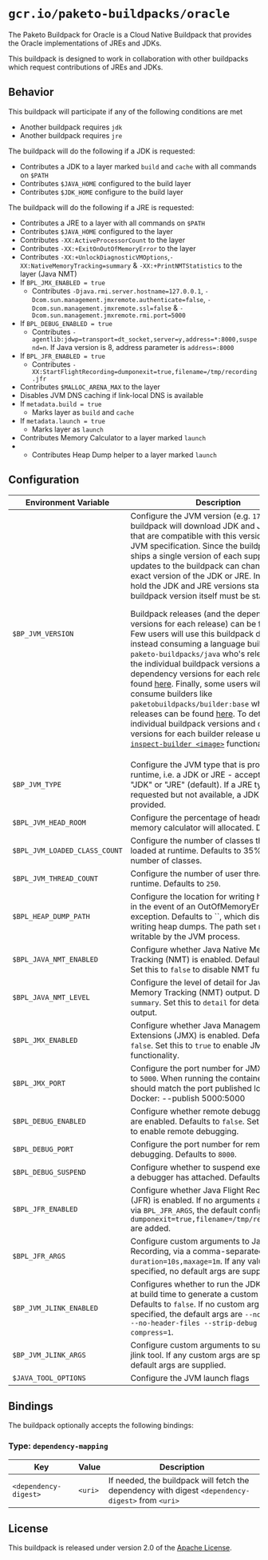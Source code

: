 # `gcr.io/paketo-buildpacks/oracle`

The Paketo Buildpack for Oracle is a Cloud Native Buildpack that provides the Oracle implementations of JREs and JDKs.

This buildpack is designed to work in collaboration with other buildpacks which request contributions of JREs and JDKs.

## Behavior

This buildpack will participate if any of the following conditions are met

* Another buildpack requires `jdk`
* Another buildpack requires `jre`

The buildpack will do the following if a JDK is requested:

* Contributes a JDK to a layer marked `build` and `cache` with all commands on `$PATH`
* Contributes `$JAVA_HOME` configured to the build layer
* Contributes `$JDK_HOME` configure to the build layer

The buildpack will do the following if a JRE is requested:

* Contributes a JRE to a layer with all commands on `$PATH`
* Contributes `$JAVA_HOME` configured to the layer
* Contributes `-XX:ActiveProcessorCount` to the layer
* Contributes `-XX:+ExitOnOutOfMemoryError` to the layer
* Contributes `-XX:+UnlockDiagnosticVMOptions`,`-XX:NativeMemoryTracking=summary` & `-XX:+PrintNMTStatistics` to the layer (Java NMT)
* If `BPL_JMX_ENABLED = true`
  * Contributes `-Djava.rmi.server.hostname=127.0.0.1`, `-Dcom.sun.management.jmxremote.authenticate=false`, `-Dcom.sun.management.jmxremote.ssl=false` & `-Dcom.sun.management.jmxremote.rmi.port=5000`
* If `BPL_DEBUG_ENABLED = true`
  * Contributes `-agentlib:jdwp=transport=dt_socket,server=y,address=*:8000,suspend=n`. If Java version is 8, address parameter is `address=:8000`
* If `BPL_JFR_ENABLED = true`
  * Contributes `-XX:StartFlightRecording=dumponexit=true,filename=/tmp/recording.jfr`
* Contributes `$MALLOC_ARENA_MAX` to the layer
* Disables JVM DNS caching if link-local DNS is available
* If `metadata.build = true`
  * Marks layer as `build` and `cache`
* If `metadata.launch = true`
  * Marks layer as `launch`
* Contributes Memory Calculator to a layer marked `launch`
* * Contributes Heap Dump helper to a layer marked `launch`

## Configuration

| Environment Variable          | Description                                                                                                                                                                                                                                                                                                                                                                                                                                                                                                                                                                                                                                                                                                                                                                                                                                                                                                                                                                                                                                                                                                                                                                                                                         |
| ----------------------------- |-------------------------------------------------------------------------------------------------------------------------------------------------------------------------------------------------------------------------------------------------------------------------------------------------------------------------------------------------------------------------------------------------------------------------------------------------------------------------------------------------------------------------------------------------------------------------------------------------------------------------------------------------------------------------------------------------------------------------------------------------------------------------------------------------------------------------------------------------------------------------------------------------------------------------------------------------------------------------------------------------------------------------------------------------------------------------------------------------------------------------------------------------------------------------------------------------------------------------------------|
| `$BP_JVM_VERSION`             | Configure the JVM version (e.g. `17`, `21`).  The buildpack will download JDK and JRE assets that are compatible with this version of the JVM specification.  Since the buildpack only ships a single version of each supported line, updates to the buildpack can change the exact version of the JDK or JRE.  In order to hold the JDK and JRE versions stable, the buildpack version itself must be stable.<p/>Buildpack releases (and the dependency versions for each release) can be found [here][bpv].  Few users will use this buildpack directly, instead consuming a language buildpack like `paketo-buildpacks/java` who's releases (and the individual buildpack versions and dependency versions for each release) can be found [here](https://github.com/paketo-buildpacks/java/releases).  Finally, some users will will consume builders like `paketobuildpacks/builder:base` who's releases can be found [here](https://hub.docker.com/r/paketobuildpacks/builder/tags?page=1&name=base).  To determine the individual buildpack versions and dependency versions for each builder release use the [`pack inspect-builder <image>`](https://buildpacks.io/docs/reference/pack/pack_inspect-builder/) functionality. |
| `$BP_JVM_TYPE`                | Configure the JVM type that is provided at runtime, i.e. a JDK or JRE - accepts values "JDK" or "JRE" (default). If a JRE type is requested but not available, a JDK will be provided.                                                                                                                                                                                                                                                                                                                                                                                                                                                                                                                                                                                                                                                                                                                                                                                                                                                                                                                                                                                                                                              |
| `$BPL_JVM_HEAD_ROOM`          | Configure the percentage of headroom the memory calculator will allocated.  Defaults to `0`.                                                                                                                                                                                                                                                                                                                                                                                                                                                                                                                                                                                                                                                                                                                                                                                                                                                                                                                                                                                                                                                                                                                                        |
| `$BPL_JVM_LOADED_CLASS_COUNT` | Configure the number of classes that will be loaded at runtime.  Defaults to 35% of the number of classes.                                                                                                                                                                                                                                                                                                                                                                                                                                                                                                                                                                                                                                                                                                                                                                                                                                                                                                                                                                                                                                                                                                                          |
| `$BPL_JVM_THREAD_COUNT`       | Configure the number of user threads at runtime.  Defaults to `250`.                                                                                                                                                                                                                                                                                                                                                                                                                                                                                                                                                                                                                                                                                                                                                                                                                                                                                                                                                                                                                                                                                                                                                                |
| `$BPL_HEAP_DUMP_PATH`         | Configure the location for writing heap dumps in the event of an OutOfMemoryError exception. Defaults to ``, which disables writing heap dumps. The path set must be writable by the JVM process.                                                                                                                                                                                                                                                                                                                                                                                                                                                                                                                                                                                                                                                                                                                                                                                                                                                                                                                                                                                                                                   |
| `$BPL_JAVA_NMT_ENABLED`       | Configure whether Java Native Memory Tracking (NMT) is enabled. Defaults to `true`. Set this to `false` to disable NMT functionality.                                                                                                                                                                                                                                                                                                                                                                                                                                                                                                                                                                                                                                                                                                                                                                                                                                                                                                                                                                                                                                                                                               |
| `$BPL_JAVA_NMT_LEVEL`         | Configure the level of detail for Java Native Memory Tracking (NMT) output. Defaults to `summary`. Set this to `detail` for detailed NMT output.                                                                                                                                                                                                                                                                                                                                                                                                                                                                                                                                                                                                                                                                                                                                                                                                                                                                                                                                                                                                                                                                                    |
| `$BPL_JMX_ENABLED`            | Configure whether Java Management Extensions (JMX) is enabled. Defaults to `false`. Set this to `true` to enable JMX functionality.                                                                                                                                                                                                                                                                                                                                                                                                                                                                                                                                                                                                                                                                                                                                                                                                                                                                                                                                                                                                                                                                                                 |
| `$BPL_JMX_PORT`               | Configure the port number for JMX. Defaults to `5000`. When running the container, this value should match the port published locally, i.e. for Docker: --publish 5000:5000                                                                                                                                                                                                                                                                                                                                                                                                                                                                                                                                                                                                                                                                                                                                                                                                                                                                                                                                                                                                                                                         |
| `$BPL_DEBUG_ENABLED`          | Configure whether remote debugging features are enabled. Defaults to `false`. Set this to `true` to enable remote debugging.                                                                                                                                                                                                                                                                                                                                                                                                                                                                                                                                                                                                                                                                                                                                                                                                                                                                                                                                                                                                                                                                                                        |
| `$BPL_DEBUG_PORT`             | Configure the port number for remote debugging. Defaults to `8000`.                                                                                                                                                                                                                                                                                                                                                                                                                                                                                                                                                                                                                                                                                                                                                                                                                                                                                                                                                                                                                                                                                                                                                                 |
| `$BPL_DEBUG_SUSPEND`          | Configure whether to suspend execution until a debugger has attached. Defaults to `false`.                                                                                                                                                                                                                                                                                                                                                                                                                                                                                                                                                                                                                                                                                                                                                                                                                                                                                                                                                                                                                                                                                                                                          |
| `$BPL_JFR_ENABLED`         | Configure whether Java Flight Recording (JFR) is enabled. If no arguments are specified via `BPL_JFR_ARGS`, the default config args `dumponexit=true,filename=/tmp/recording.jfr` are added.                                                                                                                                                                                                                                                                                                                                                                                                                                                                                                                                                                                                                                                                                                                                                                                                                                                                                                                                                                                                                                        
| `$BPL_JFR_ARGS`         | Configure custom arguments to Java Flight Recording, via a comma-separated list, e.g. `duration=10s,maxage=1m`. If any values are specified, no default args are supplied.                                                                                                                                                                                                                                                                                                                                                                                                                                                                                                                                                                                                                                                                                                                                                                                                                                                                                                                                                                                                                                                          
| `$BP_JVM_JLINK_ENABLED`         | Configures whether to run the JDK's jlink tool at build time to generate a custom JRE. Defaults to `false`. If no custom args are specified, the default args are `--no-man-pages --no-header-files --strip-debug --compress=1`.                                                                                                                                                                                                                                                                                                                                                                                                                                                                                                                                                                                                                                                                                                                                                                                                                                                                                                                                                                                                    
| `$BP_JVM_JLINK_ARGS`         | Configure custom arguments to supply to the jlink tool. If any custom args are specified, no default args are supplied.                                                                                                                                                                                                                                                                                                                                                                                                                                                                                                                                                                                                                                                                                                                                                                                                                                                                                                                                                                                                                                                                                                             
| `$JAVA_TOOL_OPTIONS`          | Configure the JVM launch flags                                                                                                                                                                                                                                                                                                                                                                                                                                                                                                                                                                                                                                                                                                                                                                                                                                                                                                                                                                                                                                                                                                                                                                                                      |

[bpv]: https://github.com/paketo-buildpacks/oracle/releases

## Bindings

The buildpack optionally accepts the following bindings:

### Type: `dependency-mapping`

| Key                   | Value   | Description                                                                                       |
| --------------------- | ------- | ------------------------------------------------------------------------------------------------- |
| `<dependency-digest>` | `<uri>` | If needed, the buildpack will fetch the dependency with digest `<dependency-digest>` from `<uri>` |

## License

This buildpack is released under version 2.0 of the [Apache License][a].

[a]: http://www.apache.org/licenses/LICENSE-2.0


